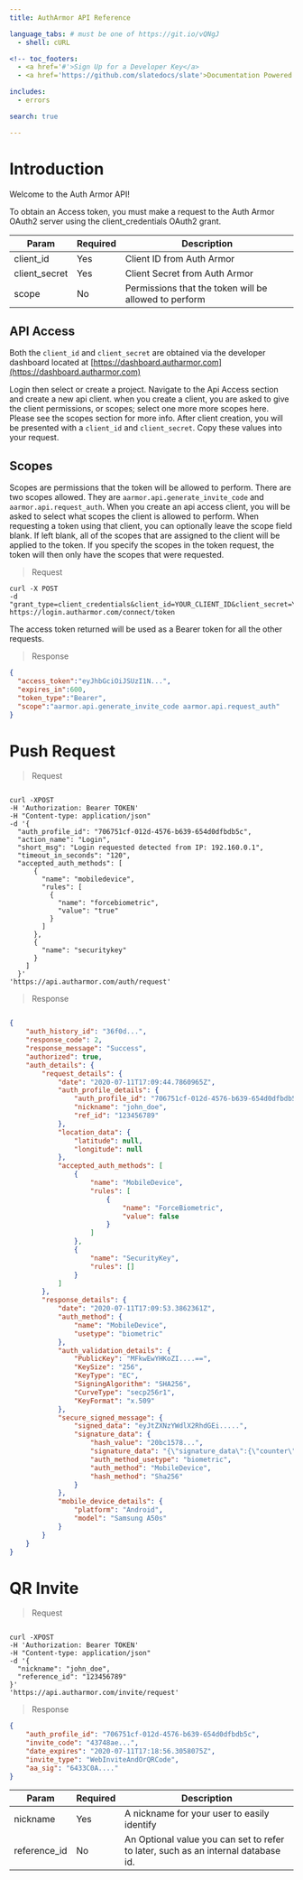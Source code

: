 ```yaml
---
title: AuthArmor API Reference

language_tabs: # must be one of https://git.io/vQNgJ
  - shell: cURL

<!-- toc_footers:
  - <a href='#'>Sign Up for a Developer Key</a>
  - <a href='https://github.com/slatedocs/slate'>Documentation Powered by Slate</a> -->

includes:
  - errors

search: true

---
```


# Introduction

Welcome to the Auth Armor API! 


To obtain an Access token, you must make a request to the Auth Armor OAuth2 server using the client_credentials OAuth2 grant.


| Param | Required | Description |
| ---- | ----- | ---- | 
| client_id | Yes | Client ID from Auth Armor |
| client_secret | Yes | Client Secret from Auth Armor |
| scope | No | Permissions that the token will be allowed to perform |


## API Access

Both the `client_id` and `client_secret` are obtained via the developer dashboard located at [https://dashboard.autharmor.com](https://dashboard.autharmor.com)

Login then select or create a project. Navigate to the Api Access section and create a new api client. when you create a client, you are asked to give the client permissions, or scopes; select one more more scopes here. Please see the scopes section for more info. After client creation, you will be presented with a `client_id` and `client_secret`. Copy these values into your request.

## Scopes

Scopes are permissions that the token will be allowed to perform. There are two scopes allowed. They are `aarmor.api.generate_invite_code` and `aarmor.api.request_auth`. When you create an api access client, you will be asked to select what scopes the client is allowed to perform. When requesting a token using that client, you can optionally leave the scope field blank. If left blank, all of the scopes that are assigned to the client will be applied to the token. If you specify the scopes in the token request, the token will then only have the scopes that were requested.

> Request

```shell
curl -X POST 
-d "grant_type=client_credentials&client_id=YOUR_CLIENT_ID&client_secret=YOUR_CLIENT_SECRET"
https://login.autharmor.com/connect/token
```

The access token returned will be used as a Bearer token for all the other requests.

> Response

```json
{
  "access_token":"eyJhbGciOiJSUzI1N...",
  "expires_in":600,
  "token_type":"Bearer",
  "scope":"aarmor.api.generate_invite_code aarmor.api.request_auth"
}
```

# Push Request

> Request

```shell

curl -XPOST
-H 'Authorization: Bearer TOKEN'
-H "Content-type: application/json"
-d '{
  "auth_profile_id": "706751cf-012d-4576-b639-654d0dfbdb5c",
  "action_name": "Login",
  "short_msg": "Login requested detected from IP: 192.160.0.1",
  "timeout_in_seconds": "120",
  "accepted_auth_methods": [
      {
        "name": "mobiledevice",      
        "rules": [
          {
            "name": "forcebiometric",
            "value": "true"
          }
        ]
      },
      {
        "name": "securitykey"     
      }
    ]
  }'
'https://api.autharmor.com/auth/request'

```

> Response

```json

{
    "auth_history_id": "36f0d...",
    "response_code": 2,
    "response_message": "Success",
    "authorized": true,
    "auth_details": {
        "request_details": {
            "date": "2020-07-11T17:09:44.7860965Z",
            "auth_profile_details": {
                "auth_profile_id": "706751cf-012d-4576-b639-654d0dfbdb5c",
                "nickname": "john_doe",
                "ref_id": "123456789"
            },
            "location_data": {
                "latitude": null,
                "longitude": null
            },
            "accepted_auth_methods": [
                {
                    "name": "MobileDevice",
                    "rules": [
                        {
                            "name": "ForceBiometric",
                            "value": false
                        }
                    ]
                },
                {
                    "name": "SecurityKey",
                    "rules": []
                }
            ]
        },
        "response_details": {
            "date": "2020-07-11T17:09:53.3862361Z",
            "auth_method": {
                "name": "MobileDevice",
                "usetype": "biometric"
            },
            "auth_validation_details": {
                "PublicKey": "MFkwEwYHKoZI....==",
                "KeySize": "256",
                "KeyType": "EC",
                "SigningAlgorithm": "SHA256",
                "CurveType": "secp256r1",
                "KeyFormat": "x.509"
            },
            "secure_signed_message": {
                "signed_data": "eyJtZXNzYWdlX2RhdGEi.....",
                "signature_data": {
                    "hash_value": "20bc1578...",
                    "signature_data": "{\"signature_data\":{\"counter\":17,\"signature_value\":\"MEUCIH...=\",\"challenge\":\"20bc15....\"},\"metaData\":{},\"version\":1,\"format\":1,\"key_Id\":\"\"}",
                    "auth_method_usetype": "biometric",
                    "auth_method": "MobileDevice",
                    "hash_method": "Sha256"
                }
            },
            "mobile_device_details": {
                "platform": "Android",
                "model": "Samsung A50s"
            }
        }
    }
}

```

# QR Invite

> Request

```shell

curl -XPOST
-H 'Authorization: Bearer TOKEN'
-H "Content-type: application/json"
-d '{
  "nickname": "john_doe",
  "reference_id": "123456789"
}'
'https://api.autharmor.com/invite/request'

```

> Response

```json
{
    "auth_profile_id": "706751cf-012d-4576-b639-654d0dfbdb5c",
    "invite_code": "43748ae...",
    "date_expires": "2020-07-11T17:18:56.3058075Z",
    "invite_type": "WebInviteAndOrQRCode",
    "aa_sig": "6433C0A...."
}
```


| Param | Required | Description |
| ---- | ----- | ---- | 
| nickname | Yes | A nickname for your user to easily identify |
| reference_id | No | An Optional value you can set to refer to later, such as an internal database id. |



